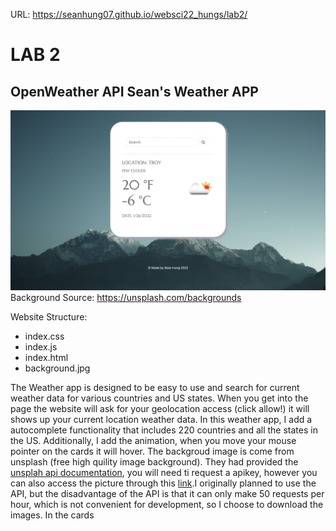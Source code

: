 URL: https://seanhung07.github.io/websci22_hungs/lab2/
# LAB 2
## OpenWeather API Sean's Weather APP
 ![free](https://github.com/seanhung07/websci22_hungs/blob/main/lab2/lab2.png)
 Background Source: https://unsplash.com/backgrounds
 
 Website Structure:
 - index.css
 - index.js
 - index.html
 - background.jpg

The Weather app is designed to be easy to use and search for current weather data for various countries and US states. When you get into the page the website will ask for your geolocation access (click allow!) it will shows up your current location weather data. In this weather app, I add a autocomplete functionality that includes 220 countries and all the states in the US. Additionally, I add the animation, when you move your mouse pointer on the cards it will hover. The backgroud image is come from unsplash (free high quility image background). They had provided the [unsplah api documentation](https://unsplash.com/documentation#getting-started), you will need ti request a apikey, however you can also access the picture through this [link](https://source.unsplash.com/random/?weather).I originally planned to use the API, but the disadvantage of the API is that it can only make 50 requests per hour, which is not convenient for development, so I choose to download the images. In the cards
